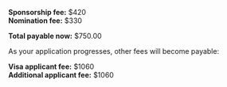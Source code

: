 **Sponsorship fee:** $420 <br />
**Nomination fee:** $330 <br />

**Total payable now:** $750.00<br />

As your application progresses, other fees will become payable:

**Visa applicant fee:** $1060 <br />
**Additional applicant fee:** $1060 <br />
